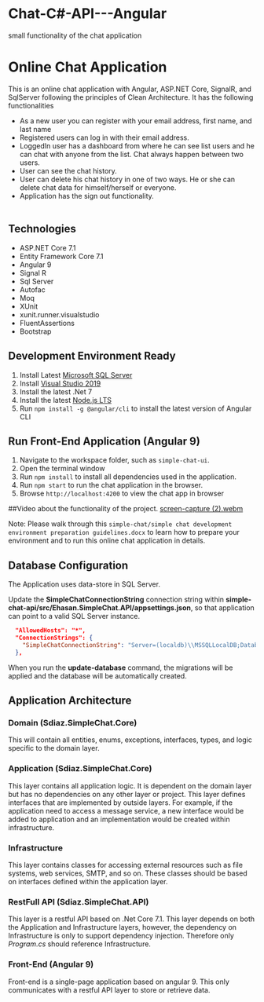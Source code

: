 # Chat-C#-API---Angular
small functionality of the chat application

# Online Chat Application
This is an online chat application with Angular, ASP.NET Core, SignalR, and SqlServer following the principles of Clean Architecture. It has the following functionalities </br> 
 * As a new user you can register with your email address, first name, and last name </br>
 * Registered users can log in with their email address. </br>
 * LoggedIn user has a dashboard from where he can see list users and he can chat with anyone from the list. Chat always happen between two users. </br>
 * User can see the chat history.</br>
 * User can delete his chat history in one of two ways. He or she can delete chat data for himself/herself or everyone.</br>
 * Application has the sign out functionality.</br></br>

## Technologies

* ASP.NET Core 7.1
* Entity Framework Core 7.1
* Angular 9
* Signal R
* Sql Server
* Autofac
* Moq
* XUnit
* xunit.runner.visualstudio
* FluentAssertions
* Bootstrap

## Development Environment Ready

1. Install Latest [Microsoft SQL Server](https://www.microsoft.com/en-us/sql-server/sql-server-downloads)
2. Install [Visual Studio 2019](https://visualstudio.microsoft.com/downloads/)
3. Install the latest .Net 7
4. Install the latest [Node.js LTS](https://nodejs.org/en/)
5. Run `npm install -g @angular/cli` to install the latest version of Angular CLI


## Run Front-End Application (Angular 9)

1. Navigate to the workspace folder, such as `simple-chat-ui`.
2. Open the terminal window
3. Run `npm install` to install all dependencies used in the application.
4. Run `npm start` to run the chat application in the browser.
5. Browse `http://localhost:4200` to view the chat app in browser

##Video about the functionality of the project.
   [screen-capture (2).webm](https://github.com/NSTLRD/Chat-C--Angular/assets/103397605/ab52c17a-459c-42e4-92f0-c0067b0f7177)

Note: Please walk through this `simple-chat/simple chat development environment preparation guidelines.docx` to learn how to prepare your environment and to run this online chat application in details.

## Database Configuration

The Application uses data-store in SQL Server.

Update the **SimpleChatConnectionString** connection string within **simple-chat-api/src/Ehasan.SimpleChat.API/appsettings.json**, so that application can point to a valid SQL Server instance. 

```json
  "AllowedHosts": "*",
  "ConnectionStrings": {
    "SimpleChatConnectionString": "Server=(localdb)\\MSSQLLocalDB;Database=Chat;Trusted_Connection=True;TrustServerCertificate=True"
  },
```

When you run the **update-database** command, the migrations will be applied and the database will be automatically created.

## Application Architecture

### Domain (Sdiaz.SimpleChat.Core)

This will contain all entities, enums, exceptions, interfaces, types, and logic specific to the domain layer.

### Application (Sdiaz.SimpleChat.Core)

This layer contains all application logic. It is dependent on the domain layer but has no dependencies on any other layer or project. This layer defines interfaces that are implemented by outside layers. For example, if the application need to access a message service, a new interface would be added to application and an implementation would be created within infrastructure.

### Infrastructure

This layer contains classes for accessing external resources such as file systems, web services, SMTP, and so on. These classes should be based on interfaces defined within the application layer.


### RestFull API (Sdiaz.SimpleChat.API)

This layer is a restful API based on .Net Core 7.1. This layer depends on both the Application and Infrastructure layers, however, the dependency on Infrastructure is only to support dependency injection. Therefore only *Program.cs* should reference Infrastructure.

### Front-End (Angular 9)

Front-end is a single-page application based on angular 9. This only communicates with a restful API layer to store or retrieve data.

